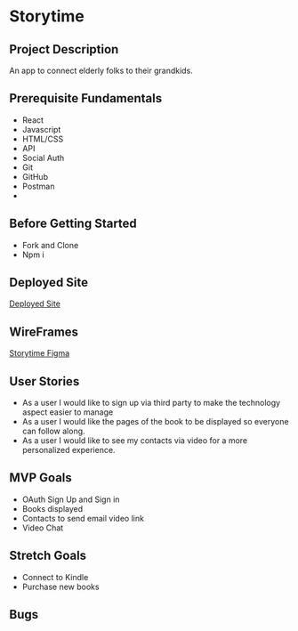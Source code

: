 # Storytime

## Project Description

An app to connect elderly folks to their grandkids.

## Prerequisite Fundamentals

- React
- Javascript
- HTML/CSS
- API
- Social Auth
- Git
- GitHub
- Postman
-

## Before Getting Started

- Fork and Clone
- Npm i

## Deployed Site

[Deployed Site](https://storytimeclient.netlify.app/)

## WireFrames

[Storytime Figma](https://www.figma.com/file/hQzwKUqlEX2a0OCdgx38HK/Storytime-Holiday-Hack-A-Thon?node-id=0%3A1)

## User Stories

- As a user I would like to sign up via third party to make the technology aspect easier to manage
- As a user I would like the pages of the book to be displayed so everyone can follow along.
- As a user I would like to see my contacts via video for a more personalized experience.

## MVP Goals

- OAuth Sign Up and Sign in
- Books displayed
- Contacts to send email video link
- Video Chat

## Stretch Goals

- Connect to Kindle
- Purchase new books

## Bugs
